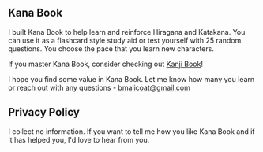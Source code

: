 ## Kana Book

I built Kana Book to help learn and reinforce Hiragana and Katakana. You can use it as a flashcard style study aid or test yourself with 25 random questions. You choose the pace that you learn new characters.

If you master Kana Book, consider checking out [Kanji Book](https://apps.apple.com/us/app/kanji-book/id1532844605)!

I hope you find some value in Kana Book. Let me know how many you learn or reach out with any questions - bmalicoat@gmail.com

## Privacy Policy

I collect no information. If you want to tell me how you like Kana Book and if it has helped you, I'd love to hear from you.
